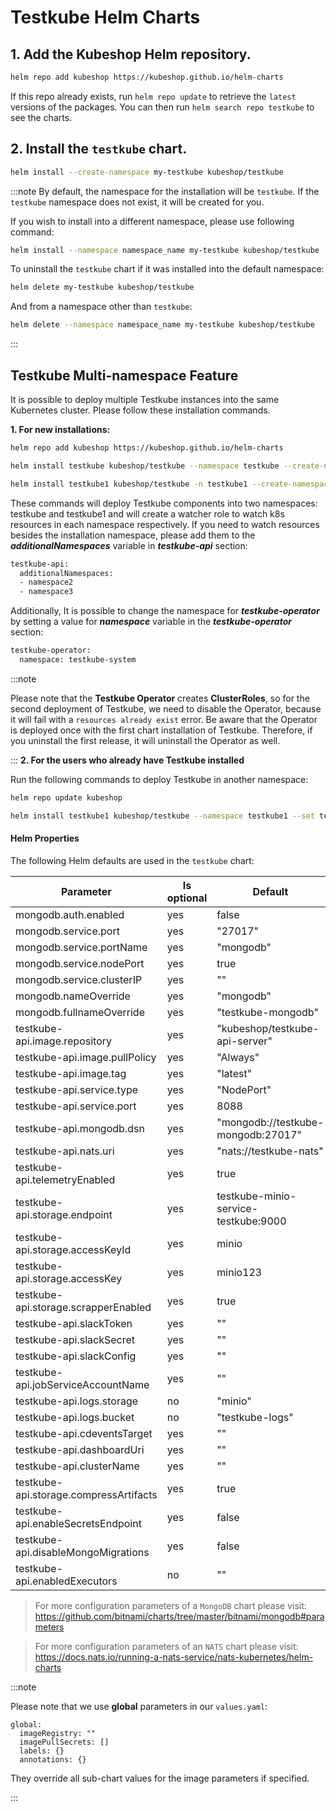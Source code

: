 # Testkube Helm Charts

## 1. Add the Kubeshop Helm repository.

```sh
helm repo add kubeshop https://kubeshop.github.io/helm-charts
```

If this repo already exists, run `helm repo update` to retrieve
the `latest` versions of the packages.  You can then run `helm search repo
testkube` to see the charts.

## 2. Install the `testkube` chart.

```sh
helm install --create-namespace my-testkube kubeshop/testkube
```

:::note
By default, the namespace for the installation will be `testkube`. If the `testkube` namespace does not exist, it will be created for you.

If you wish to install into a different namespace, please use following command:

```sh
helm install --namespace namespace_name my-testkube kubeshop/testkube
```

To uninstall the `testkube` chart if it was installed into the default namespace:

```sh
helm delete my-testkube kubeshop/testkube
```

And from a namespace other than `testkube`:

```sh
helm delete --namespace namespace_name my-testkube kubeshop/testkube
```
:::

## Testkube Multi-namespace Feature

It is possible to deploy multiple Testkube instances into the same Kubernetes cluster. Please follow these installation commands.

**1. For new installations:**

```sh
helm repo add kubeshop https://kubeshop.github.io/helm-charts

helm install testkube kubeshop/testkube --namespace testkube --create-namespace --set testkube-api.multinamespace.enabled=true

helm install testkube1 kubeshop/testkube -n testkube1 --create-namespace --set testkube-api.multinamespace.enabled=true --set testkube-operator.enabled=false
```

These commands will deploy Testkube components into two namespaces: testkube and testkube1 and will create a watcher role to watch k8s resources in each namespace respectively. If you need to watch resources besides the installation namespace, please add them to the **_additionalNamespaces_** variable in **_testkube-api_** section:

```sh
testkube-api:
  additionalNamespaces: 
  - namespace2
  - namespace3

```
Additionally, It is possible to change the namespace for **_testkube-operator_** by setting a value for **_namespace_** variable in the **_testkube-operator_** section:
```sh
testkube-operator:
  namespace: testkube-system
```

:::note

Please note that the **Testkube Operator** creates **ClusterRoles**, so for the second deployment of Testkube, we need to disable the Operator, because it will fail with a `resources already exist` error.  Be aware that the Operator is deployed once with the first chart installation of Testkube. Therefore, if you uninstall the first release, it will uninstall the Operator as well.

:::
**2. For the users who already have Testkube installed**

Run the following commands to deploy Testkube in another namespace:

```sh
helm repo update kubeshop

helm install testkube1 kubeshop/testkube --namespace testkube1 --set testkube-api.multinamespace.enabled=true --set testkube-operator.enabled=false
```
#### Helm Properties

The following Helm defaults are used in the `testkube` chart:

| Parameter                              | Is optional | Default                              |
| -------------------------------------- | ----------- | ------------------------------------ |
| mongodb.auth.enabled                   | yes         | false                                |
| mongodb.service.port                   | yes         | "27017"                              |
| mongodb.service.portName               | yes         | "mongodb"                            |
| mongodb.service.nodePort               | yes         | true                                 |
| mongodb.service.clusterIP              | yes         | ""                                   |
| mongodb.nameOverride                   | yes         | "mongodb"                            |
| mongodb.fullnameOverride               | yes         | "testkube-mongodb"                   |
| testkube-api.image.repository          | yes         | "kubeshop/testkube-api-server"       |
| testkube-api.image.pullPolicy          | yes         | "Always"                             |
| testkube-api.image.tag                 | yes         | "latest"                             |
| testkube-api.service.type              | yes         | "NodePort"                           |
| testkube-api.service.port              | yes         | 8088                                 |
| testkube-api.mongodb.dsn               | yes         | "mongodb://testkube-mongodb:27017"   |
| testkube-api.nats.uri                  | yes         | "nats://testkube-nats"               |
| testkube-api.telemetryEnabled          | yes         | true                                 |
| testkube-api.storage.endpoint          | yes         | testkube-minio-service-testkube:9000 |
| testkube-api.storage.accessKeyId       | yes         | minio                                |
| testkube-api.storage.accessKey         | yes         | minio123                             |
| testkube-api.storage.scrapperEnabled   | yes         | true                                 |
| testkube-api.slackToken                | yes         | ""                                   |
| testkube-api.slackSecret               | yes         | ""                                   |
| testkube-api.slackConfig               | yes         | ""                                   |
| testkube-api.jobServiceAccountName     | yes         | ""                                   |
| testkube-api.logs.storage              | no          | "minio"                              |
| testkube-api.logs.bucket               | no          | "testkube-logs"                      |
| testkube-api.cdeventsTarget            | yes         | ""                                   |
| testkube-api.dashboardUri              | yes         | ""                                   |
| testkube-api.clusterName               | yes         | ""                                   |
| testkube-api.storage.compressArtifacts | yes         | true                                 |
| testkube-api.enableSecretsEndpoint     | yes         | false                                |
| testkube-api.disableMongoMigrations    | yes         | false                                |
| testkube-api.enabledExecutors          | no          | ""                                   |

>For more configuration parameters of a `MongoDB` chart please visit: 
<https://github.com/bitnami/charts/tree/master/bitnami/mongodb#parameters>

>For more configuration parameters of an `NATS` chart please visit: 
<https://docs.nats.io/running-a-nats-service/nats-kubernetes/helm-charts>

:::note

Please note that we use **global** parameters in our `values.yaml`:
```
global:
  imageRegistry: ""
  imagePullSecrets: []
  labels: {}
  annotations: {}
```

They override all sub-chart values for the image parameters if specified. 

:::